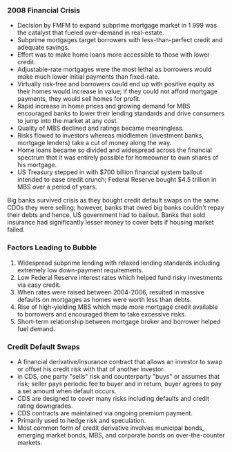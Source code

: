 ### 2008 Financial Crisis

- Decision by FMFM to expand subprime mortgage market in 1 999 was the catalyst that fueled over-demand in real-estate.
- Subprime mortgages target borrowers with less-than-perfect credit and adequate savings.
- Effort was to make home loans more accessible to those with lower credit.
- Adjustable-rate mortgages were the most lethal as borrowers would make much lower initial payments than fixed-rate.
- Virtually risk-free and borrowers could end up with positive equity as their homes would increase in value; if they could not afford mortgage payments, they would sell homes for profit.
- Rapid increase in home prices and growing demand for MBS encouraged banks to lower their lending standards and drive consumers to jump into the market at any cost.
- Quality of MBS declined and ratings became meaningless.
- Risks flowed to investors whereas middlemen (investment banks, mortgage lenders) take a cut of money along the way.
- Home loans became so divided and widespread across the financial spectrum that it was entirely possible for homeowner to own shares of his mortgage.
- US Treasury stepped in with $700 billion financial system bailout intended to ease credit crunch; Federal Reserve bought $4.5 trillion in MBS over a period of years.

Big banks survived crisis as they bought credit default swaps on the same CDOs they were selling; however, banks that owed big banks couldn't repay their debts and hence, US government had to bailout. Banks that sold insurance had significantly lesser money to cover bets if housing market failed.

### Factors Leading to Bubble

1. Widespread subprime lending with relaxed lending standards including extremely low down-payment requirements.
2. Low Federal Reserve interest rates which helped fund risky investments via easy credit.
3. When rates were raised between 2004-2006, resulted in massive defaults on mortgages as homes were worth less than debts.
4. Rise of high-yielding MBS which made more mortgage credit available to borrowers and encouraged them to take excessive risks.
5. Short-term relationship between mortgage broker and borrower helped fuel demand.

### Credit Default Swaps

- A financial derivative/insurance contract that allows an investor to swap or offset his credit risk with that of another investor.
- in CDS, one party "sells" risk and counterparty "buys" or assumes that risk; seller pays periodic fee to buyer and in return, buyer agrees to pay a set amount when default occurs.
- CDS are designed to cover many risks including defaults and credit rating downgrades.
- CDS contracts are maintained via ongoing premium payment.
- Primarily used to hedge risk and speculation.
- Most common form of credit derivative involves municipal bonds, emerging market bonds, MBS, and corporate bonds on over-the-counter markets.
